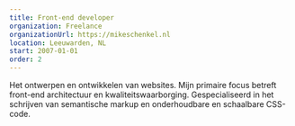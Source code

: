 ```yaml
---
title: Front-end developer
organization: Freelance
organizationUrl: https://mikeschenkel.nl
location: Leeuwarden, NL
start: 2007-01-01
order: 2
---
```


Het ontwerpen en ontwikkelen van websites. Mijn primaire focus betreft front-end architectuur en kwaliteitswaarborging. Gespecialiseerd in het schrijven van semantische markup en onderhoudbare en schaalbare CSS-code.
